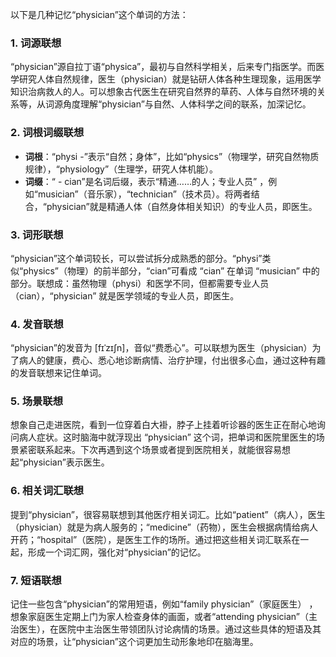 以下是几种记忆“physician”这个单词的方法：

### 1. 词源联想
“physician”源自拉丁语“physica”，最初与自然科学相关，后来专门指医学。而医学研究人体自然规律，医生（physician）就是钻研人体各种生理现象，运用医学知识治病救人的人。可以想象古代医生在研究自然界的草药、人体与自然环境的关系等，从词源角度理解“physician”与自然、人体科学之间的联系，加深记忆。

### 2. 词根词缀联想
 - **词根**：“physi -”表示“自然；身体”，比如“physics”（物理学，研究自然物质规律），“physiology”（生理学，研究人体机能）。
 - **词缀**：“ - cian”是名词后缀，表示“精通……的人；专业人员” ，例如“musician”（音乐家），“technician”（技术员）。将两者结合，“physician”就是精通人体（自然身体相关知识）的专业人员，即医生。

### 3. 词形联想
“physician”这个单词较长，可以尝试拆分成熟悉的部分。“physi”类似“physics”（物理）的前半部分，“cian”可看成 “cian” 在单词 “musician” 中的部分。联想成：虽然物理（physi）和医学不同，但都需要专业人员（cian），“physician” 就是医学领域的专业人员，即医生。

### 4. 发音联想
“physician”的发音为 [fɪˈzɪʃn]，音似“费悉心”。可以联想为医生（physician）为了病人的健康，费心、悉心地诊断病情、治疗护理，付出很多心血，通过这种有趣的发音联想来记住单词。

### 5. 场景联想
想象自己走进医院，看到一位穿着白大褂，脖子上挂着听诊器的医生正在耐心地询问病人症状。这时脑海中就浮现出 “physician” 这个词，把单词和医院里医生的场景紧密联系起来。下次再遇到这个场景或者提到医院相关，就能很容易想起“physician”表示医生。

### 6. 相关词汇联想
提到“physician”，很容易联想到其他医疗相关词汇。比如“patient”（病人），医生（physician）就是为病人服务的；“medicine”（药物），医生会根据病情给病人开药；“hospital”（医院），是医生工作的场所。通过把这些相关词汇联系在一起，形成一个词汇网，强化对“physician”的记忆。

### 7. 短语联想
记住一些包含“physician”的常用短语，例如“family physician”（家庭医生） ，想象家庭医生定期上门为家人检查身体的画面，或者“attending physician”（主治医生），在医院中主治医生带领团队讨论病情的场景。通过这些具体的短语及其对应的场景，让“physician”这个词更加生动形象地印在脑海里。 